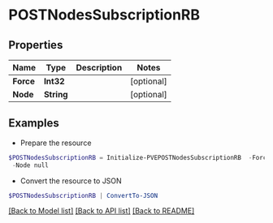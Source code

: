 # POSTNodesSubscriptionRB
## Properties

Name | Type | Description | Notes
------------ | ------------- | ------------- | -------------
**Force** | **Int32** |  | [optional] 
**Node** | **String** |  | [optional] 

## Examples

- Prepare the resource
```powershell
$POSTNodesSubscriptionRB = Initialize-PVEPOSTNodesSubscriptionRB  -Force null `
 -Node null
```

- Convert the resource to JSON
```powershell
$POSTNodesSubscriptionRB | ConvertTo-JSON
```

[[Back to Model list]](../README.md#documentation-for-models) [[Back to API list]](../README.md#documentation-for-api-endpoints) [[Back to README]](../README.md)

